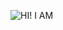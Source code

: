 ![HI! I AM](https://user-images.githubusercontent.com/90279768/138564998-b9716c1e-0ab7-46b8-a052-849bad009eeb.png)

